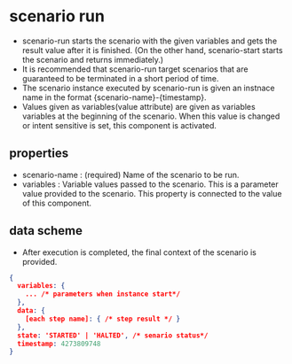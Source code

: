 # scenario run

- scenario-run starts the scenario with the given variables and gets the result value after it is finished.
   (On the other hand, scenario-start starts the scenario and returns immediately.)
- It is recommended that scenario-run target scenarios that are guaranteed to be terminated in a short period of time.
- The scenario instance executed by scenario-run is given an instnace name in the format {scenario-name}-{timestamp}.
- Values given as variables(value attribute) are given as variables variables at the beginning of the scenario. When this value is changed or intent sensitive is set, this component is activated.

## properties
  - scenario-name : (required) Name of the scenario to be run.
  - variables : Variable values passed to the scenario. This is a parameter value provided to the scenario. This property is connected to the value of this component. 

## data scheme
  - After execution is completed, the final context of the scenario is provided.

```json
{
  variables: {
    ... /* parameters when instance start*/
  },
  data: {
    [each step name]: { /* step result */ }
  },
  state: 'STARTED' | 'HALTED', /* senario status*/
  timestamp: 4273809748
}
```
